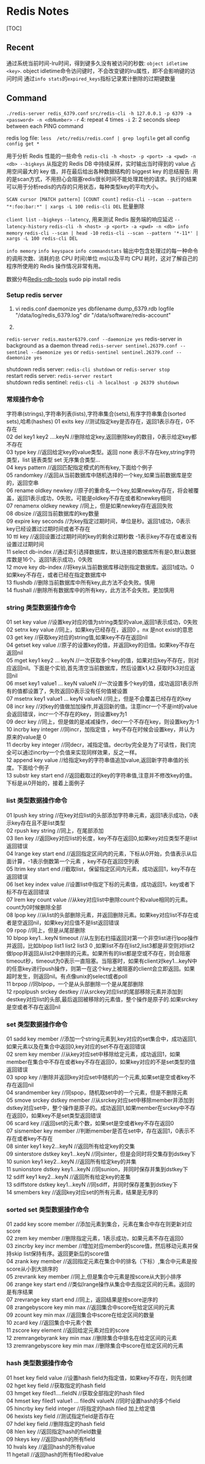 # Redis Notes
[TOC]

## Recent
通过系统当前时间-lru时间，得到键多久没有被访问的秒数: `object idletime <key>`. object idletime命令访问键时，不会改变键的lru属性，即不会影响键的访问时间
通过`info stats`的`expired_keys`指标记录累计删除的过期键数量

## Command
`./redis-server redis_6379.conf`
`src/redis-cli -h 127.0.0.1 -p 6379 -a <password> -n <dbNumber>`
`-r` 4: repeat 4 times
`-i` 2: 2 seconds sleep between each PING command

redis log file: `less  /etc/redis/redis.conf | grep logfile`
get all config `config get *`

用于分析 Redis 性能的一些命令
`redis-cli -h <host> -p <port> -a <pwd> -n <db> --bigkeys` 从指定的 Redis DB 中持续采样，实时输出当时得到的 value 占用空间最大的 key 值，并在最后给出各种数据结构的 biggest key 的总结报告:
用的是scan方式，不用担心会阻塞redis很长时间不能处理其他的请求。执行的结果可以用于分析redis的内存的只用状态，每种类型key的平均大小。

`SCAN cursor [MATCH pattern] [COUNT count]`
`redis-cli --scan --pattern "*:foo:bar:*" | xargs -L 100 redis-cli DEL` 批量删除

`client list`
`--bigkeys`
`--latency`, 用来测试 Redis 服务端的响应延迟
`--latency-history`
`redis-cli -h <host> -p <port> -a <pwd> -n <db> info memory`
`redis-cli --scan | head -10`
`redis-cli --scan --pattern '*-11*' | xargs -L 100 redis-cli DEL`

`info memory`
`info keyspace`
`info commandstats` 输出中包含处理过的每一种命令的调用次数、消耗的总 CPU 时间(单位 ms)以及平均 CPU 耗时，这对了解自己的程序所使用的 Redis 操作情况非常有用。

数据分布[Redis-rdb-tools](https://github.com/sripathikrishnan/redis-rdb-tools)
sudo pip install redis

### Setup redis server

1. vi redis.conf
daemonize yes
dbfilename dump_6379.rdb
logfile "/data/log/redis_6379.log"
dir "/data/software/redis-account"

2. 
`redis-server redis.master6379.conf --daemonize yes`  redis-server in background as a daemon thread 
`redis-server sentinel.26379.conf --sentinel --daemonize yes` or `redis-sentinel sentinel.26379.conf --daemonize yes`

shutdown redis server: `redis-cli shutdown` or `redis-server stop`  
restart redis server: `redis-server restart`  
shutdown redis sentinel: `redis-cli -h localhost -p 26379 shutdown`

### 常规操作命令
字符串(strings),字符串列表(lists),字符串集合(sets),有序字符串集合(sorted sets),哈希(hashes)
01  exits key              //测试指定key是否存在，返回1表示存在，0不存在  
02  del key1 key2 ....keyN //删除给定key,返回删除key的数目，0表示给定key都不存在  
03  type key               //返回给定key的value类型。返回 none 表示不存在key,string字符类型，list 链表类型 set 无序集合类型...  
04  keys pattern           //返回匹配指定模式的所有key,下面给个例子  
05  randomkey              //返回从当前数据库中随机选择的一个key,如果当前数据库是空的，返回空串  
06  rename oldkey newkey   //原子的重命名一个key,如果newkey存在，将会被覆盖，返回1表示成功，0失败。可能是oldkey不存在或者和newkey相同  
07  renamenx oldkey newkey //同上，但是如果newkey存在返回失败  
08  dbsize                 //返回当前数据库的key数量  
09  expire key seconds     //为key指定过期时间，单位是秒。返回1成功，0表示key已经设置过过期时间或者不存在  
10  ttl key                //返回设置过过期时间的key的剩余过期秒数 -1表示key不存在或者没有设置过过期时间  
11  select db-index        //通过索引选择数据库，默认连接的数据库所有是0,默认数据库数是16个。返回1表示成功，0失败  
12  move key db-index      //将key从当前数据库移动到指定数据库。返回1成功。0 如果key不存在，或者已经在指定数据库中  
13  flushdb                //删除当前数据库中所有key,此方法不会失败。慎用  
14  flushall               //删除所有数据库中的所有key，此方法不会失败。更加慎用  
   
### string 类型数据操作命令  
01  set key value         //设置key对应的值为string类型的value,返回1表示成功，0失败  
02  setnx key value       //同上，如果key已经存在，返回0 。nx 是not exist的意思  
03  get key               //获取key对应的string值,如果key不存在返回nil  
04  getset key value      //原子的设置key的值，并返回key的旧值。如果key不存在返回nil  
05  mget key1 key2 ... keyN            //一次获取多个key的值，如果对应key不存在，则对应返回nil。下面是个实验,首先清空当前数据库，然后设置k1,k2.获取时k3对应返回nil  
06  mset key1 value1 ... keyN valueN   //一次设置多个key的值，成功返回1表示所有的值都设置了，失败返回0表示没有任何值被设置  
07  msetnx key1 value1 ... keyN valueN //同上，但是不会覆盖已经存在的key  
08  incr key              //对key的值做加加操作,并返回新的值。注意incr一个不是int的value会返回错误，incr一个不存在的key，则设置key为1  
09  decr key              //同上，但是做的是减减操作，decr一个不存在key，则设置key为-1  
10  incrby key integer    //同incr，加指定值 ，key不存在时候会设置key，并认为原来的value是 0  
11  decrby key integer    //同decr，减指定值。decrby完全是为了可读性，我们完全可以通过incrby一个负值来实现同样效果，反之一样。  
12  append key value      //给指定key的字符串值追加value,返回新字符串值的长度。下面给个例子  
13  substr key start end  //返回截取过的key的字符串值,注意并不修改key的值。下标是从0开始的，接着上面例子  
   
### list 类型数据操作命令  
01  lpush key string          //在key对应list的头部添加字符串元素，返回1表示成功，0表示key存在且不是list类型  
02  rpush key string          //同上，在尾部添加  
03  llen key                  //返回key对应list的长度，key不存在返回0,如果key对应类型不是list返回错误  
04  lrange key start end      //返回指定区间内的元素，下标从0开始，负值表示从后面计算，-1表示倒数第一个元素 ，key不存在返回空列表  
05  ltrim key start end       //截取list，保留指定区间内元素，成功返回1，key不存在返回错误  
06  lset key index value      //设置list中指定下标的元素值，成功返回1，key或者下标不存在返回错误  
07  lrem key count value      //从key对应list中删除count个和value相同的元素。count为0时候删除全部  
08  lpop key                  //从list的头部删除元素，并返回删除元素。如果key对应list不存在或者是空返回nil，如果key对应值不是list返回错误  
09  rpop                      //同上，但是从尾部删除  
10  blpop key1...keyN timeout //从左到右扫描返回对第一个非空list进行lpop操作并返回，比如blpop list1 list2 list3 0 ,如果list不存在list2,list3都是非空则对list2做lpop并返回从list2中删除的元素。如果所有的list都是空或不存在，则会阻塞timeout秒，timeout为0表示一直阻塞。当阻塞时，如果有client对key1...keyN中的任意key进行push操作，则第一在这个key上被阻塞的client会立即返回。如果超时发生，则返回nil。有点像unix的select或者poll  
11  brpop                     //同blpop，一个是从头部删除一个是从尾部删除  
12  rpoplpush srckey destkey  //从srckey对应list的尾部移除元素并添加到destkey对应list的头部,最后返回被移除的元素值，整个操作是原子的.如果srckey是空或者不存在返回nil  
   
### set 类型数据操作命令  
01  sadd key member                //添加一个string元素到,key对应的set集合中，成功返回1,如果元素以及在集合中返回0,key对应的set不存在返回错误  
02  srem key member                //从key对应set中移除给定元素，成功返回1，如果member在集合中不存在或者key不存在返回0，如果key对应的不是set类型的值返回错误  
03  spop key                       //删除并返回key对应set中随机的一个元素,如果set是空或者key不存在返回nil  
04  srandmember key                //同spop，随机取set中的一个元素，但是不删除元素  
05  smove srckey dstkey member     //从srckey对应set中移除member并添加到dstkey对应set中，整个操作是原子的。成功返回1,如果member在srckey中不存在返回0，如果key不是set类型返回错误  
06  scard key                      //返回set的元素个数，如果set是空或者key不存在返回0  
07  sismember key member           //判断member是否在set中，存在返回1，0表示不存在或者key不存在  
08  sinter key1 key2...keyN        //返回所有给定key的交集  
09  sinterstore dstkey key1...keyN //同sinter，但是会同时将交集存到dstkey下  
10  sunion key1 key2...keyN        //返回所有给定key的并集  
11  sunionstore dstkey key1...keyN //同sunion，并同时保存并集到dstkey下  
12  sdiff key1 key2...keyN         //返回所有给定key的差集  
13  sdiffstore dstkey key1...keyN  //同sdiff，并同时保存差集到dstkey下  
14  smembers key                   //返回key对应set的所有元素，结果是无序的  
   
### sorted set 类型数据操作命令  
01  zadd key score member        //添加元素到集合，元素在集合中存在则更新对应score  
02  zrem key member              //删除指定元素，1表示成功，如果元素不存在返回0  
03  zincrby key incr member      //增加对应member的score值，然后移动元素并保持skip list保持有序。返回更新后的score值  
04  zrank key member             //返回指定元素在集合中的排名（下标）,集合中元素是按score从小到大排序的  
05  zrevrank key member          //同上,但是集合中元素是按score从大到小排序  
06  zrange key start end         //类似lrange操作从集合中去指定区间的元素。返回的是有序结果  
07  zrevrange key start end      //同上，返回结果是按score逆序的  
08  zrangebyscore key min max    //返回集合中score在给定区间的元素  
09  zcount key min max           //返回集合中score在给定区间的数量  
10  zcard key                    //返回集合中元素个数  
11  zscore key element           //返回给定元素对应的score  
12  zremrangebyrank key min max  //删除集合中排名在给定区间的元素  
13  zremrangebyscore key min max //删除集合中score在给定区间的元素  
   
### hash 类型数据操作命令  
01  hset key field value       //设置hash field为指定值，如果key不存在，则先创建  
02  hget key field             //获取指定的hash field  
03  hmget key filed1....fieldN //获取全部指定的hash filed  
04  hmset key filed1 value1 ... filedN valueN //同时设置hash的多个field  
05  hincrby key field integer  //将指定的hash filed 加上给定值  
06  hexists key field          //测试指定field是否存在  
07  hdel key field             //删除指定的hash field  
08  hlen key                   //返回指定hash的field数量  
09  hkeys key                  //返回hash的所有field  
10  hvals key                  //返回hash的所有value  
11  hgetall                    //返回hash的所有filed和value  